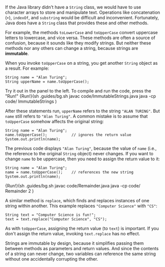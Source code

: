 If the Java library didn't have a `String` class, we would have to use character arrays to store and manipulate text. Operations like concatenation (`+`), `indexOf`, and `substring` would be difficult and inconvenient. Fortunately, Java does have a `String` class that provides these and other methods.


For example, the methods `toLowerCase` and `toUpperCase` convert uppercase letters to lowercase, and vice versa. These methods are often a source of confusion, because it sounds like they modify strings. But neither these methods nor any others can change a string, because strings are **immutable**.

When you invoke `toUpperCase` on a string, you get another `String` object as a result. For example:

```code
String name = "Alan Turing";
String upperName = name.toUpperCase();
```

Try it out in the panel to the left. To compile and run the code, press the "Run!"
{Run!}(sh .guides/bg.sh javac code/ImmutableStrings.java java -cp code/ ImmutableStrings )


After these statements run, `upperName` refers to the string `"ALAN TURING"`. But `name` still refers to `"Alan Turing"`. A common mistake is to assume that `toUpperCase` somehow affects the original string:

```code
String name = "Alan Turing";
name.toUpperCase();           // ignores the return value
System.out.println(name);
```

The previous code displays `"Alan Turing"`, because the value of `name` (i.e., the reference to the original `String` object) never changes. If you want to change `name` to be uppercase, then you need to assign the return value to it:

```code
String name = "Alan Turing";
name = name.toUpperCase();    // references the new string
System.out.println(name);
```

{Run!}(sh .guides/bg.sh javac code/Remainder.java java -cp code/ Remainder 2 )


A similar method is `replace`, which finds and replaces instances of one string within another. This example replaces `"Computer Science"` with `"CS"`:

```code
String text = "Computer Science is fun!";
text = text.replace("Computer Science", "CS");
```


As with `toUpperCase`, assigning the return value (to `text`) is important. If you don't assign the return value, invoking `text.replace` has no effect.


Strings are immutable by design, because it simplifies passing them between methods as parameters and return values. And since the contents of a string can never change, two variables can reference the same string without one accidentally corrupting the other.